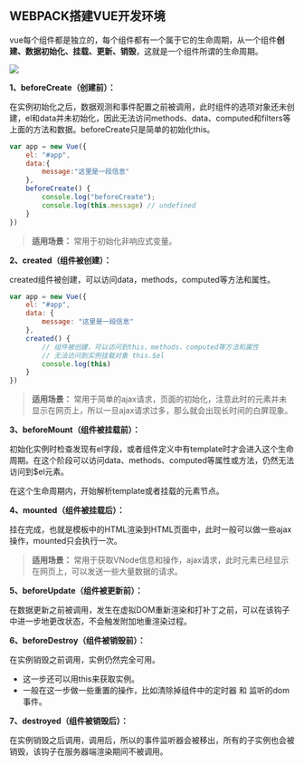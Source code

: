 ## WEBPACK搭建VUE开发环境

vue每个组件都是独立的，每个组件都有一个属于它的生命周期，从一个组件**创建、数据初始化、挂载、更新、销毁**，这就是一个组件所谓的生命周期。

![](https://cn.vuejs.org/images/lifecycle.png)

**1、beforeCreate（创建前）：**

在实例初始化之后，数据观测和事件配置之前被调用，此时组件的选项对象还未创建，el和data并未初始化，因此无法访问methods、data、computed和filters等上面的方法和数据。beforeCreate只是简单的初始化this。

```javascript
var app = new Vue({
    el: "#app",
    data:{
        message:"这里是一段信息"
    },
    beforeCreate() {
        console.log("beforeCreate");
        console.log(this.message) // undefined   
    }
})
```

> **适用场景：** 常用于初始化非响应式变量。

**2、created（组件被创建）：**

created组件被创建，可以访问data，methods，computed等方法和属性。

```javascript
var app = new Vue({
    el: "#app",
    data: {
        message: "这里是一段信息"
    },
    created() {
        // 组件被创建，可以访问到this、methods、computed等方法和属性
        // 无法访问到实例挂载对象 this.$el
        console.log(this)   
    }
})
```

> **适用场景：** 常用于简单的ajax请求，页面的初始化，注意此时的元素并未显示在网页上，所以一旦ajax请求过多，那么就会出现长时间的白屏现象。

**3、beforeMount（组件被挂载前）：**

初始化实例时检查发现有el字段，或者组件定义中有template时才会进入这个生命周期。在这个阶段可以访问data、methods、computed等属性或方法，仍然无法访问到$el元素。

在这个生命周期内，开始解析template或者挂载的元素节点。

**4、mounted（组件被挂载后）：**

挂在完成，也就是模板中的HTML渲染到HTML页面中，此时一般可以做一些ajax操作，mounted只会执行一次。

> **适用场景：** 常用于获取VNode信息和操作，ajax请求，此时元素已经显示在网页上，可以发送一些大量数据的请求。

**5、beforeUpdate（组件被更新前）：**

在数据更新之前被调用，发生在虚拟DOM重新渲染和打补丁之前，可以在该钩子中进一步地更改状态，不会触发附加地重渲染过程。

**6、beforeDestroy（组件被销毁前）：**

在实例销毁之前调用，实例仍然完全可用。

- 这一步还可以用this来获取实例。
- 一般在这一步做一些重置的操作，比如清除掉组件中的定时器 和 监听的dom事件。

**7、destroyed（组件被销毁后）：**

在实例销毁之后调用，调用后，所以的事件监听器会被移出，所有的子实例也会被销毁，该钩子在服务器端渲染期间不被调用。





